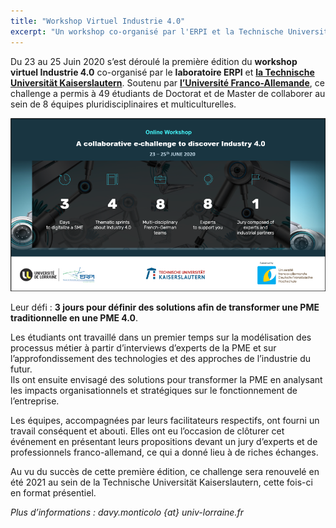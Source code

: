 ```yaml
---
title: "Workshop Virtuel Industrie 4.0"
excerpt: "Un workshop co-organisé par l'ERPI et la Technische Universität Kaiserslautern"
---
```


Du 23 au 25 Juin 2020 s’est déroulé la première édition du **workshop virtuel Industrie 4.0** co-organisé par le **laboratoire ERPI** et **[la Technische Universität Kaiserslautern](https://www.uni-kl.de)**. Soutenu par **[l’Université Franco-Allemande](https://www.dfh-ufa.org/fr/)**, ce challenge a permis à 49 étudiants de Doctorat et de Master de collaborer au sein de 8 équipes pluridisciplinaires et multiculturelles.  

![Workshop Virtuel Industrie 4.0](/assets/images/post/virtuelindustrie.png)  


Leur défi : **3 jours pour définir des solutions afin de transformer une PME traditionnelle en une PME 4.0**.  

Les étudiants ont travaillé dans un premier temps sur la modélisation des processus métier à partir d’interviews d’experts de la PME et sur l’approfondissement des technologies et des approches de l’industrie du futur.  
Ils ont ensuite envisagé des solutions pour transformer la PME en analysant les impacts organisationnels et stratégiques sur le fonctionnement de l’entreprise.  

Les équipes, accompagnées par leurs facilitateurs respectifs, ont fourni un travail conséquent et abouti. Elles ont eu l’occasion de clôturer cet événement en présentant leurs propositions devant un jury d’experts et de professionnels franco-allemand, ce qui a donné lieu à de riches échanges.  

Au vu du succès de cette première édition, ce challenge sera renouvelé en été 2021 au sein de la Technische Universität Kaiserslautern, cette fois-ci en format présentiel.  

*Plus d’informations : davy.monticolo {at} univ-lorraine.fr*


